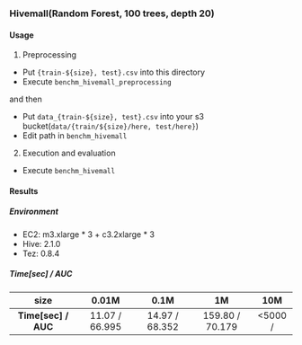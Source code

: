 ### Hivemall(Random Forest, 100 trees, depth 20)

#### Usage

1. Preprocessing
  * Put `{train-${size}, test}.csv` into this directory
  * Execute `benchm_hivemall_preprocessing`

  and then

  * Put `data_{train-${size}, test}.csv` into your s3 bucket(`data/{train/${size}/here, test/here}`)
  * Edit path in `benchm_hivemall`

2. Execution and evaluation
  * Execute `benchm_hivemall`


#### Results

##### Environment
  * EC2: m3.xlarge \* 3 + c3.2xlarge \* 3
  * Hive: 2.1.0
  * Tez: 0.8.4

##### Time[sec] / AUC

|size|0.01M|0.1M|1M|10M|
|:--:|:--:|:--:|:--:|:--:|
|**Time[sec] / AUC**|11.07 / 66.995|14.97 / 68.352|159.80 / 70.179|<5000 /|
